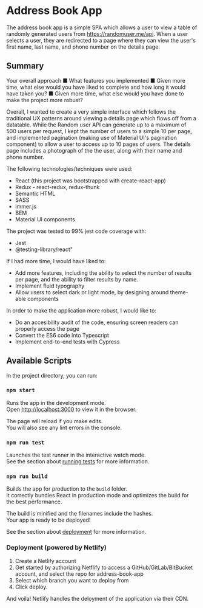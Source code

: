 # Address Book App

The address book app is a simple SPA which allows a user to view a table of randomly generated users from 
https://randomuser.me/api. When a user selects a user, they are redirected to a page where they can view the 
user's first name, last name, and phone number on the details page.

## Summary

Your overall approach
■ What features you implemented
■ Given more time, what else would you have liked to complete and how
long it would have taken you?
■ Given more time, what else would you have done to make the project
more robust?

Overall, I wanted to create a very simple interface which follows the traditional UX patterns around viewing a details
page which flows off from a datatable. While the Random user API can generate up to a maximum of 500 users per request,
I kept the number of users to a simple 10 per page, and implemented pagination (making use of Material UI's pagination 
component) to allow a user to access up to 10 pages of users. The details page includes a photograph of the the user, 
along with their name and phone number. 

The following technologies/techniques were used:
* React (this project was bootstrapped with create-react-app)
* Redux - react-redux, redux-thunk
* Semantic HTML
* SASS
* immer.js
* BEM
* Material UI components

The project was tested to 99% jest code coverage with:
* Jest
* @testing-library/react"

If I had more time, I would have liked to:
* Add more features, including the ability to select the number of results per page, and the ability to filter results by name.
* Implement fluid typography
* Allow users to select dark or light mode, by designing around theme-able components

In order to make the application more robust, I would like to:
* Do an accesibility audit of the code, ensuring screen readers can properly access the page
* Convert the ES6 code into Typescript
* Implement end-to-end tests with Cypress 

## Available Scripts

In the project directory, you can run:

### `npm start`

Runs the app in the development mode.\
Open [http://localhost:3000](http://localhost:3000) to view it in the browser.

The page will reload if you make edits.\
You will also see any lint errors in the console.

### `npm run test`

Launches the test runner in the interactive watch mode.\
See the section about [running tests](https://facebook.github.io/create-react-app/docs/running-tests) for more information.

### `npm run build`

Builds the app for production to the `build` folder.\
It correctly bundles React in production mode and optimizes the build for the best performance.

The build is minified and the filenames include the hashes.\
Your app is ready to be deployed!

See the section about [deployment](https://facebook.github.io/create-react-app/docs/deployment) for more information.

### Deployment (powered by Netlify)

1. Create a Netlify account
2. Get started by authorizing Netflify to access a GitHub/GitLab/BitBucket account, and select the repo for address-book-app
3. Select which branch you want to deploy from
4. Click deploy.

And voila! Netlify handles the deloyment of the application via their CDN.
